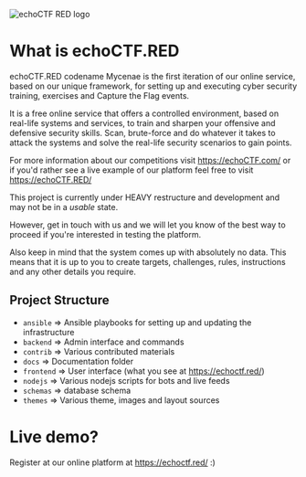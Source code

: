 ![echoCTF RED logo](https://echoctf.red/images/logo.png)
# What is echoCTF.RED
echoCTF.RED codename Mycenae is the first iteration of our online service,
based on our unique framework, for setting up and executing cyber security
training, exercises and Capture the Flag events.

It is a free online service that offers a controlled environment, based on
real-life systems and services, to train and sharpen your offensive and
defensive security skills. Scan, brute-force and do whatever it takes to
attack the systems and solve the real-life security scenarios to gain points.

For more information about our competitions visit https://echoCTF.com/ or if
you'd rather see a live example of our platform feel free to visit
https://echoCTF.RED/

This project is currently under HEAVY restructure and development and may not
be in a _usable_ state.

However, get in touch with us and we will let you know of the best way to
proceed if you're interested in testing the platform.

Also keep in mind that the system comes up with absolutely no data. This means
that it is up to you to create targets, challenges, rules, instructions and
any other details you require.

## Project Structure
 * `ansible` => Ansible playbooks for setting up and updating the infrastructure
 * `backend` => Admin interface and commands
 * `contrib` => Various contributed materials
 * `docs` => Documentation folder
 * `frontend` => User interface (what you see at https://echoctf.red/)
 * `nodejs` => Various nodejs scripts for bots and live feeds
 * `schemas` => database schema
 * `themes` => Various theme, images and layout sources

# Live demo?
Register at our online platform at https://echoctf.red/ :)
